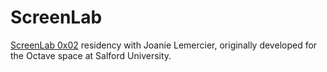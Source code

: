 # ScreenLab

[ScreenLab 0x02](screenlabseries.tumblr.com) residency with Joanie Lemercier, originally developed for the Octave space at Salford University.
